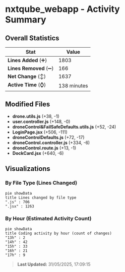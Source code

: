 # nxtqube_webapp - Activity Summary 

## Overall Statistics

| Stat                   | Value                                                             |
| ---------------------- | ----------------------------------------------------------------- |
| **Lines Added** (➕)   | 1803                                          |
| **Lines Removed** (➖) | 166                                        |
| **Net Change** (↕)    | 1637                |
| **Active Time** (⌚)   | 138 minutes |


## Modified Files
- **drone.utils.js** (+38, -1)
- **user.controller.js** (+148, -0)
- **droneControl&FailSafeDefaults.utils.js** (+52, -24)
- **LoginPage.jsx** (+506, -111)
- **droneControlDefaults.js** (+72, -17)
- **droneControl.controller.js** (+334, -6)
- **droneControl.route.js** (+13, -1)
- **DockCard.jsx** (+640, -6)

## Visualizations

### By File Type (Lines Changed)

```mermaid
pie showData
title Lines changed by file type
".js" : 706
".jsx" : 1263
```

### By Hour (Estimated Activity Count)

```mermaid
pie showData
title Coding activity by hour (count of changes)
"13h" : 2
"14h" : 42
"15h" : 33
"16h" : 21
"17h" : 9
```


> **Last Updated:** 31/05/2025, 17:09:15